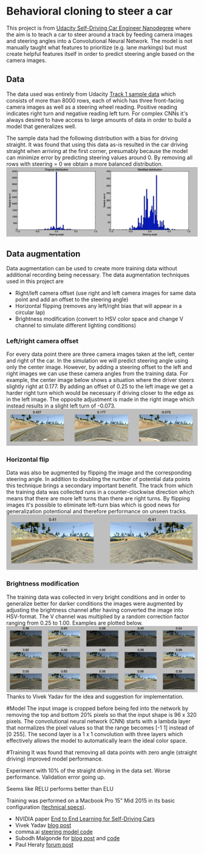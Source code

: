 

# Behavioral cloning to steer a car
This project is from [Udacity Self-Driving Car Engineer Nanodegree](https://www.udacity.com/drive) where the aim
is to teach a car to steer around a track by feeding camera images and steering angles into a Convolutional Neural Network.
 The model is not manually taught what features to prioritize (e.g. lane markings) but must create helpful features itself
 in order to predict steering angle based on the camera images.

## Data
The data used was entirely from Udacity 
[Track 1 sample data](https://d17h27t6h515a5.cloudfront.net/topher/2016/December/584f6edd_data/data.zip) which consists
of more than 8000 rows, each of which has three front-facing camera images as well as a steering wheel reading.
 Positive reading indicates right turn and negative reading left turn. For complex CNNs it's always desired to
 have access to large amounts of data in order to build a model that generalizes well.
 
 The sample data had the following distribution with a bias for driving straight. It was found that using this data as-is resulted in the car
  driving straight when arriving at the first corner, presumably because the model can minimize error
  by predicting steering values around 0. By removing all rows with steering = 0 we obtain a more balanced distribution.
  ![Steering distribution](img/figure_7.png)
 
## Data augmentation
Data augmentation can be used to create more training data without additional recording being necessary. The data
augmentation techniques used in this project are
- Right/left camera offset (use right and left camera images for same data point and add an offset to the steering angle)
- Horizontal flipping (removes any left/right bias that will appear in a circular lap)
- Brightness modification (convert to HSV color space and change V channel to simulate different lighting conditions)


### Left/right camera offset
For every data point there are three camera images taken at the left, center and right of the car.
In the simulation we will predict steering angle using only the center image. However, by adding a steering offset
to the left and right images we can use these camera angles from the training data. For example, the center image below
 shows a situation where the driver steers slightly right at 0.177. By adding an offset of 0.25 to the left image we
 get a harder right turn which would be necessary if driving closer to the edge as in the left image. The opposite
 adjustment is made in the right image which instead results in a slight left turn of -0.073. 
![Steering offset left/right](img/figure_3.png)

### Horizontal flip
Data was also be augmented by flipping the image and the corresponding steering angle. In addition to doubling the number
 of potential data points this technique brings a secondary important benefit. The track from which the training data was collected
 runs in a counter-clockwise direction which means that there are more left turns than there are right turns.
 By flipping images it's possible to eliminate left-turn bias which is good news for generalization potentional and therefore
   performance on unseen tracks.
![Horizontal flipping](img/figure_4.png)

### Brightness modification
The training data was collected in very bright conditions and in order to generalize better for darker conditions the images
were augmented by adjusting the brightness channel after having converted the image into HSV-format. The V channel was
multiplied by a random correction factor ranging from 0.25 to 1.00. Examples are plotted below.
![Brightness modification](img/figure_6.png)
Thanks to Vivek Yadav for the idea and suggestion for implementation.
 
#Model
The input image is cropped before being fed into the network by removing the
top and bottom 20% pixels so that the input shape is 96 x 320 pixels.
The convolutional neural network (CNN) starts with a lambda layer that normalizes the pixel values so that the range
becomes [-1 1] instead of [0 255]. The second layer is a 1 x 1 convolution with three layers which
effectively allows the model to automatically learn the ideal color space.
 
#Training
It was found that removing all data points with zero angle (straight driving) improved model performance.


Experiment with 10% of the straight driving in the data set. Worse performance. Validation error going up.

Seems like RELU performs better than ELU

Training was performed on a Macbook Pro 15" Mid 2015 in its basic configuration [(technical specs)](https://support.apple.com/kb/SP719).


- NVIDIA paper [End to End Learning for Self-Driving Cars](http://images.nvidia.com/content/tegra/automotive/images/2016/solutions/pdf/end-to-end-dl-using-px.pdf)
- Vivek Yadav [blog post](https://chatbotslife.com/using-augmentation-to-mimic-human-driving-496b569760a9#.1nbgoagsm)
- comma.ai [steering model code](https://github.com/commaai/research/blob/master/train_steering_model.py)
- Subodh Malgonde for [blog post](https://medium.com/@subodh.malgonde/teaching-a-car-to-mimic-your-driving-behaviour-c1f0ae543686#.ndr91eurb) and [code](https://github.com/subodh-malgonde/behavioral-cloning)
- Paul Heraty [forum post](https://carnd-forums.udacity.com/cq/viewquestion.action?id=26214464&questionTitle=behavioral-cloning-cheatsheet)


